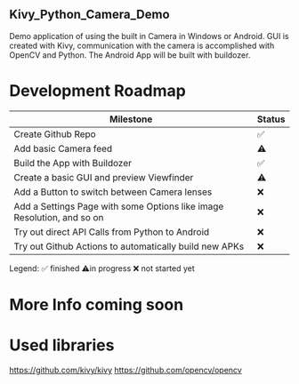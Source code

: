 ## Kivy_Python_Camera_Demo
Demo application of using the built in Camera in Windows or Android. GUI is created with Kivy, communication with the camera is accomplished with OpenCV and Python.
The Android App will be built with buildozer.

# Development Roadmap

| Milestone | Status |
| ------------- | ------------- |
| Create Github Repo | ✅ |
| Add basic Camera feed | ⚠️|
| Build the App with Buildozer | ✅|
| Create a basic GUI and preview Viewfinder | ⚠️|
| Add a Button to switch between Camera lenses | ❌ |
| Add a Settings Page with some Options like image Resolution, and so on | ❌ |
| Try out direct API Calls from Python to Android | ❌ |
| Try out Github Actions to automatically build new APKs | ❌ |

Legend:
✅ finished
⚠️in progress
❌ not started yet

# More Info coming soon

# Used libraries
https://github.com/kivy/kivy
https://github.com/opencv/opencv
